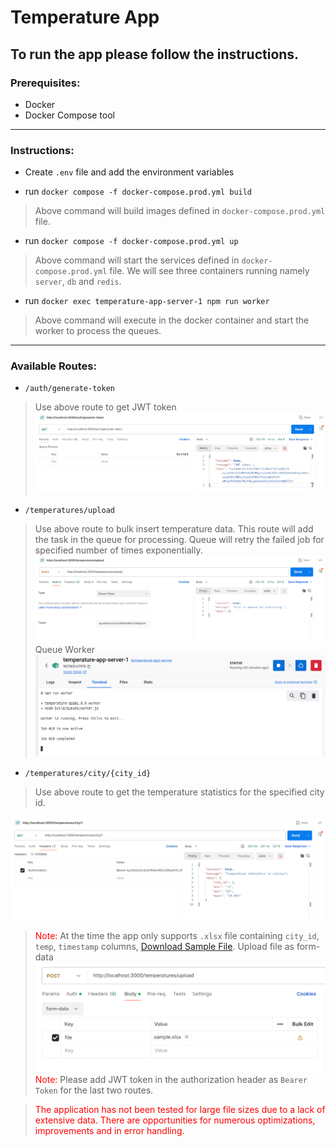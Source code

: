 # Temperature App

## To run the app please follow the instructions.

### Prerequisites:
- Docker
- Docker Compose tool

***

### Instructions:
- Create ```.env``` file and add the environment variables

- run ```docker compose -f docker-compose.prod.yml build```
>Above command will build images defined in ```docker-compose.prod.yml``` file.

- run ```docker compose -f docker-compose.prod.yml up```
>Above command will start the services defined in ```docker-compose.prod.yml``` file. We will see three containers running namely ```server```, ```db``` and ```redis```.

- run ```docker exec temperature-app-server-1 npm run worker```
>Above command will execute in the docker container and start the worker to process the queues.

***
### Available Routes:
- ```/auth/generate-token```
> Use above route to get JWT token
![Sample](./public/readme/auth-generate-token.png)

- ```/temperatures/upload```
> Use above route to bulk insert temperature data. This route will add the task in the queue for processing. Queue will retry the failed job for specified number of times exponentially.
![Sample](./public/readme/temperatures-upload.png)
> Queue Worker
![Sample](./public/readme/docker-worker.png)

- ```/temperatures/city/{city_id}```
> Use above route to get the temperature statistics for the specified city id.

![Sample](./public/readme/temperatures-city-id.png)
> <span style="color:red;">Note: </span>At the time the app only supports ```.xlsx``` file containing ```city_id```, ```temp```, ```timestamp``` columns, [Download Sample File](./public/readme/sample.xlsx). 
>Upload file as form-data
![Sample](./public/readme/temperatures-upload-demo.png)
> <span style="color:red;">Note: </span>Please add JWT token in the authorization header as ```Bearer Token``` for the last two routes.

> <span style="color:red;">The application has not been tested for large file sizes due to a lack of extensive data. There are opportunities for numerous optimizations, improvements and in error handling.</span>
